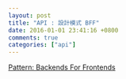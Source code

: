 ```yaml
---
layout: post
title: "API : 設計模式 BFF"
date: 2016-01-01 23:41:16 +0800
comments: true
categories: ["api"]
---
```



<!-- more -->


[Pattern: Backends For Frontends]

[Pattern: Backends For Frontends]:http://samnewman.io/patterns/architectural/bff/